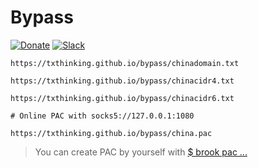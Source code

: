 # Bypass

[![Donate](https://img.shields.io/badge/Support-Donate-ff69b4.svg)](https://www.txthinking.com/opensource-support.html)
[![Slack](https://img.shields.io/badge/Join-Slack-ff69b4.svg)](https://docs.google.com/forms/d/e/1FAIpQLSdzMwPtDue3QoezXSKfhW88BXp57wkbDXnLaqokJqLeSWP9vQ/viewform)

```
https://txthinking.github.io/bypass/chinadomain.txt
```

```
https://txthinking.github.io/bypass/chinacidr4.txt
```

```
https://txthinking.github.io/bypass/chinacidr6.txt
```

```
# Online PAC with socks5://127.0.0.1:1080

https://txthinking.github.io/bypass/china.pac
```
> You can create PAC by yourself with [$ brook pac ...](https://github.com/txthinking/brook)
